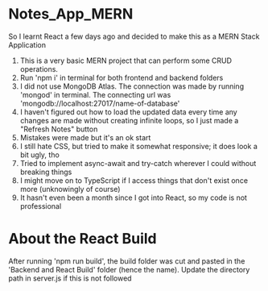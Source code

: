 # Notes_App_MERN
So I learnt React a few days ago and decided to make this as a MERN Stack Application

1. This is a very basic MERN project that can perform some CRUD operations.
2. Run 'npm i' in terminal for both frontend and backend folders
3. I did not use MongoDB Atlas. The connection was made by running 'mongod' in terminal. The connecting url was 'mongodb://localhost:27017/name-of-database'
4. I haven't figured out how to load the updated data every time any changes are made without creating infinite loops, so I just made a "Refresh Notes" button
5. Mistakes were made but it's an ok start
6. I still hate CSS, but tried to make it somewhat responsive; it does look a bit ugly, tho
7. Tried to implement async-await and try-catch wherever I could without breaking things 
8. I might move on to TypeScript if I access things that don't exist once more (unknowingly of course) 
9. It hasn't even been a month since I got into React, so my code is not professional

# About the React Build
After running 'npm run build', the build folder was cut and pasted in the 'Backend and React Build' folder (hence the name). Update the directory path in server.js if this is not followed 
